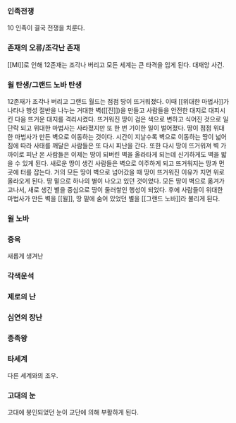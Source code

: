 ### 인족전쟁
10 인족이 결국 전쟁을 치룬다.
### 존재의 오류/조각난 존재
[[MI]]로 인해 12존재는 조각나 버리고 모든 세계는 큰 타격을 입게 된다. 대재앙 사건.

### 윌 탄생/그랜드 노바 탄생
12존재가 조각나 버리고 그랜드 월드는 점점 땅이 뜨거워졌다. 이때 [[위대한 마법사]]가 나타나 행성 절반을 나누는 거대한 벽([[진]])을 만들고 사람들을 안전한 대지로 대피시킨 다음 뜨거운 대지를 격리시켰다. 뜨거워진 땅이 검은 색으로 변하고 식어진 것으로 일단락 되고 위대한 마법사는 사라졌지만 또 한 번 기이한 일이 벌어졌다. 땅이 점점 위대한 마법사가 만든 벽으로 이동하는 것이다. 시간이 지날수록 벽으로 이동하는 땅이 넓어짐에 따라 사태를 깨달은 사람들은 또 다시 피난을 간다. 또한 다시 땅이 뜨거워져 벽 가까이로 피난 온 사람들은 이제는 땅이 되버린 벽을 올라타게 되는데 신기하게도 벽을 밟을 수 있게 된다. 새로운 땅이 생긴 사람들은 벽으로 이주하게 되고 뜨거워지는 땅과 먼 곳에 터를 잡는다. 거의 모든 땅이 벽으로 넘어갔을 때 땅이 뜨거워진 이유가 지면 위로 올라오게 된다.
땅 밑으로 하나의 별이 나오고 있던 것이었다.
모든 땅이 벽으로 옮겨가고나서, 새로 생긴 별을 중심으로 땅이 둘러쌓인 행성이 되었다.
후에 사람들이 위대한 마법사가 만든 벽을 [[윌]], 땅 밑에 숨어 있었던 별을 [[그랜드 노바]]라 불리게 된다.

### 윌 노바

### 증옥
새롭게 생겨난 

### 각색운석

### 제로의 난

### 심연의 장난


### 종족왕

### 타세계
다른 세계와의 조우.

### 고대의 눈
고대에 봉인되었던 눈이 교단에 의해 부활하게 된다.

### 

### 

### 

### 

### 

### 

### 

### 

### 

### 

### 

### 

### 